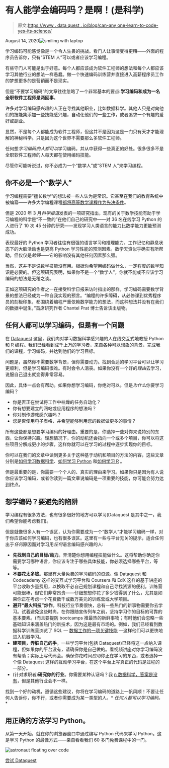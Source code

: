 # 有人能学会编码吗？是啊！(是科学)

> 原文:[https://www . data quest . io/blog/can-any one-learn-to-code-yes-its-science/](https://www.dataquest.io/blog/can-anyone-learn-to-code-yes-its-science/)

August 14, 2020![smiling with laptop](../Images/52a3ad980cada20c717adf979e0f8264.png)

学习编码可能感觉像是一个令人生畏的挑战。看门人让事情变得更糟——外面的程序员告诉你，只有“STEM 人”可以或者应该学习编程。

有些守门人可能是出于好意。每个人都应该成为软件工程师的想法和每个人都应该学习其他行业的想法一样愚蠢。做一个快速编码训练营并直接进入高薪程序员工作的梦想更多的是营销而不是现实。

但是“不要学习编码”的文章往往忽略了一个非常基本的要点:**学习编码和成为一名全职软件工程师是两回事**。

许多对学习编码感兴趣的人正在寻找其他职业，比如数据科学。其他人只是对向他们的技能集添加一些技能感兴趣，自动化他们的一些工作，或者追求一个有趣的爱好或副业。

显然，不是每个人都能成为软件工程师，但这并不是因为这是一门只有天才才能理解的神秘科学。只是因为这个世界不需要那么多软件工程师。

任何想*学习编码的人都可以*学习编码，并从中获得一些真正的好处。很多很多不是全职软件工程师的人每天都在使用编码技能。

尽管你可能听说过，你不必成为一个“数学人”或“STEM 人”来学习编程。

## 你不必是一个“数学人”

学习编程需要“擅长数学”的想法被一些人认为是常识。它甚至在我们的教育系统中被编纂——许多大学编程课程[都将高等数学课程作为先决条件](https://www.nature.com/articles/s41598-020-60661-8)。

但是 2020 年 3 月*科学报道*发表的一项研究指出，现有的关于数学技能有助于学习编程的科学是“不一致的”在他们自己的研究中——对 36 名在线学习 Python 的人进行了 10 次 45 分钟的研究——发现学习人类语言的能力比数学能力更能预测成功。

表现最好的 Python 学习者往往有很强的语言学习和推理能力。工作记忆和静息状态下的大脑活动也是更高 Python 学习性能的预测因素。数学天资似乎确实有所帮助，但仅仅是*勉强*——它的影响没有其他任何因素那么强。

当然，这并不是说数学技能没有用。根据你希望用编码做什么，一定程度的数学知识是必要的。但这项研究表明，如果你不是一个“数学人”，你就不能或不应该学习编码的想法是无稽之谈。

正如这项研究的作者之一在接受科学日报采访时指出的那样，学习编码需要数学背景的想法已经成为一种自我实现的预言。“编程的许多障碍，从必修课到优秀程序员的刻板印象，都围绕着编程严重依赖数学能力的想法，而这种想法并没有在我们的数据中诞生，”首席研究作者 Chantel Prat 博士告诉该出版物。

## 任何人都可以学习编码，但是有一个问题

在 [Dataquest](https://www.dataquest.io/) 这里，我们向对学习数据科学感兴趣的人在线交互式地教授 Python 和 R 编程。我们已经看到成千上万的学习者，来自[各种可以想象的背景](https://www.dataquest.io/student-outcomes/)，完成我们的课程，学习编码，并达到他们的学习目标。

问题是，虽然你不需要数学背景，但你需要动力。找到合适的学习平台可以让学习更顺利，但是学习编码很难。有时会令人沮丧。如果你没有一个好的*理由*去学习，说服自己退出就变得非常容易。

因此，具体一点会有帮助。如果你想学习编码，你绝对可以。但是*为什么*你要学习编码？

*   你是否正在尝试将工作中枯燥的任务自动化？
*   你有想要建立的网站或应用程序的想法吗？
*   你对制作游戏感兴趣吗？
*   您是否使用电子表格，并希望能够利用您的数据做更多的事情？

所有这些都是想要学习编码的好理由。重要的是，你选择一些对你来说特别的东西，让你保持兴趣。理想情况下，你的动机还会指向一个或多个项目，你可以将这些项目分解成更小的步骤，这样你就可以在学习的过程中逐步实现你的目标。

你可以在我们的文章中读到更多关于这种基于动机和项目的方法的内容，这些文章分别是[如何学习数据科学](https://www.dataquest.io/blog/learn-data-science/)、[如何学习 Python](https://www.dataquest.io/blog/learn-python-the-right-way/) 和[如何学习 R](https://www.dataquest.io/blog/learn-r-for-data-science/) 。

但是最重要的是，你需要一个个人的、真实的理由来学习。如果你只是因为有人说你应该学习编码，或者你读到一篇文章说编码是一项重要的技能，你可能会努力达到终点。

## 想学编码？要避免的陷阱

学习编程有很多方法，也有很多很好的地方可以学习(Dataquest 是其中之一，我们希望你能考虑我们)。

但是就像很多人有一个误区，认为你需要成为一个“数学人”才能学习编码一样，对于你应该如何学习编码，也有很多误区。这里有一些与平台无关的提示，适合任何出于*任何*原因而对学习用*任何*语言编码感兴趣的人:

*   **先找到自己的目标/动力**。弄清楚你想用编程技能做什么。这将帮助你确定你需要学习哪种语言，你应该专注于哪些具体技能，你必须选择哪些平台，等等。
*   **不要花太多钱**。那里有大量免费的学习编码的资源。像 Dataquest 和 Codecademy 这样的交互式学习平台和 Coursera 和 EdX 这样的基于讲座的平台收取少量费用，以换取不必自己规划课程和自己寻找资源的便利。训练营可能很棒，但它们非常昂贵——仔细想想你花了多少钱得到了什么，尤其是如果你正在考虑一个花费数千或数万美元的训练营或大学项目。
*   **避开“最火科技”炒作**。科技行业节奏很快，总有一些热门的新事物需要你去学习。试着避免这些时尚，在你跟随宣传列车之前，坚持学习你的目标的可靠的基本要素。(而且要提防 bootcamps 推最热的新鲜事物；有时他们会忽略一些基础知识来涵盖热门的新技术，因为这是最有市场的。例如，我们已经看到数据科学训练营浏览了 SQL — [数据工作的一项关键技能](https://www.dataquest.io/blog/why-sql-is-the-most-important-language-to-learn/) —这样他们可以更快地进入机器学习。
*   **建项目，弄脏自己的手**。一些学习平台(包括 Dataquest)已经将这一点纳入课程，但如果你的平台没有，请确保你是自己做的。看视频讲座对你学习编码没有帮助；实际上写代码会。确保你花时间*应用*你正在学习的东西，或者选择一个像 Dataquest 这样的互动学习平台，在这个平台上写真正的代码是过程的一部分。
*   (针对求职者)**研究你的行业**。你需要某种认证吗？我 [n 数据科学，答案是没有](https://www.dataquest.io/blog/data-science-certificate/)，但是其他行业会不一样。

找到一个好的动机，遵循这些建议，你将在学习编码的道路上一帆风顺！不要让任何人告诉你，你不行，或者你需要成为某一类型的人。* *任何人都可以学习编码。**

## 用正确的方法学习 Python。

从第一天开始，就在你的浏览器窗口中通过编写 Python 代码来学习 Python。这是学习 Python 的最佳方式——亲自看看我们 60 多门免费课程中的一门。

![astronaut floating over code](../Images/8cbc4821ae1245a9fd02da67c90ed420.png)

[尝试 Dataquest](https://app.dataquest.io/signup)
